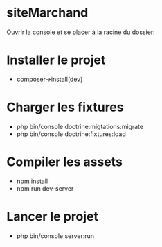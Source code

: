 # siteMarchand

Ouvrir la console et se placer à la racine du dossier:

# Installer le projet
  - composer->install(dev)
 
# Charger les fixtures
  - php bin/console doctrine:migtations:migrate
  - php bin/console doctrine:fixtures:load
  
# Compiler les assets
  - npm install
  - npm run dev-server
  
# Lancer le projet
  - php bin/console server:run
